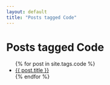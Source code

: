 ```yaml
---
layout: default
title: "Posts tagged Code"
---
```

<h1>Posts tagged Code</h1>
<ul>
{% for post in site.tags.code %}
  <li><a href="{{ post.url | relative_url }}">{{ post.title }}</a></li>
{% endfor %}
</ul>